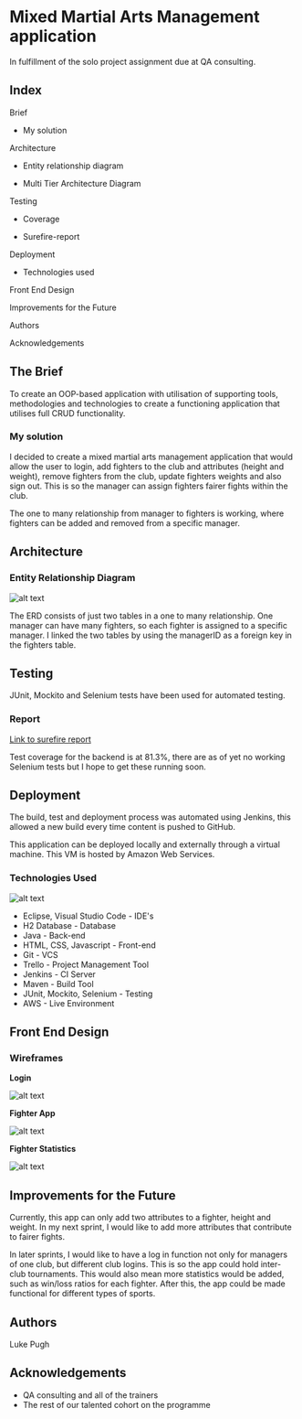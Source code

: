 # Mixed Martial Arts Management application

In fulfillment of the solo project assignment due at QA consulting.

## Index
Brief

  * My solution

Architecture

  * Entity relationship diagram

  * Multi Tier Architecture Diagram

Testing

  * Coverage

  * Surefire-report

Deployment

  * Technologies used

Front End Design

Improvements for the Future

Authors

Acknowledgements

## The Brief

To create an OOP-based application with utilisation of supporting tools, methodologies and technologies to create a functioning application that utilises full CRUD functionality.

### My solution

I decided to create a mixed martial arts management application that would allow the user to login, add fighters to the club and attributes (height and weight), remove fighters from the club, update fighters weights and also sign out. This is so the manager can assign fighters fairer fights within the club.

The one to many relationship from manager to fighters is working, where fighters can be added and removed from a specific manager.

## Architecture

### Entity Relationship Diagram

![alt text](https://github.com/LukeCharles555/bae-MMAManagement/blob/development/Documentation/EntityRelationshipDiagram.png)

The ERD consists of just two tables in a one to many relationship. One manager can have many fighters, so each fighter is assigned to a specific manager. I linked the two tables by using the managerID as a foreign key in the fighters table.

## Testing

JUnit, Mockito and Selenium tests have been used for automated testing.

### Report

[Link to surefire report](https://github.com/LukeCharles555/bae-MMAManagement/blob/development/Documentation/Surefire%20Report.pdf)

Test coverage for the backend is at 81.3%, there are as of yet no working Selenium tests but I hope to get these running soon. 

## Deployment

The build, test and deployment process was automated using Jenkins, this allowed a new build every time content is pushed to GitHub.

This application can be deployed locally and externally through a virtual machine. This VM is hosted by Amazon Web Services.

### Technologies Used

![alt text](https://github.com/LukeCharles555/bae-MMAManagement/blob/development/Documentation/CI_Pipeline.png)

  * Eclipse, Visual Studio Code - IDE's
  * H2 Database - Database
  * Java - Back-end
  * HTML, CSS, Javascript - Front-end
  * Git - VCS
  * Trello - Project Management Tool
  * Jenkins - CI Server
  * Maven - Build Tool
  * JUnit, Mockito, Selenium - Testing
  * AWS - Live Environment

## Front End Design

### Wireframes

**Login**

![alt text](https://github.com/LukeCharles555/bae-MMAManagement/blob/development/Documentation/loginWireframe.png)

**Fighter App**

![alt text](https://github.com/LukeCharles555/bae-MMAManagement/blob/development/Documentation/FighterAppWireframe.png)

**Fighter Statistics**

![alt text](https://github.com/LukeCharles555/bae-MMAManagement/blob/development/Documentation/FighterStatsWireframe.png)

## Improvements for the Future

Currently, this app can only add two attributes to a fighter, height and weight. In my next sprint, I would like to add more attributes that contribute to fairer fights.

In later sprints, I would like to have a log in function not only for managers of one club, but different club logins. This is so the app could hold inter-club tournaments. This would also mean more statistics would be added, such as win/loss ratios for each fighter. After this, the app could be made functional for different types of sports.

## Authors
Luke Pugh

## Acknowledgements
  * QA consulting and all of the trainers
  * The rest of our talented cohort on the programme

